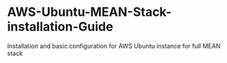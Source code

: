 # AWS-Ubuntu-MEAN-Stack-installation-Guide
Installation and basic configuration for AWS Ubuntu instance for full MEAN stack
